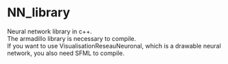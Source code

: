 # NN_library
Neural network library in c++.  
The armadillo library is necessary to compile.  
If you want to use VisualisationReseauNeuronal, which is a drawable neural network, you also need SFML to compile.
